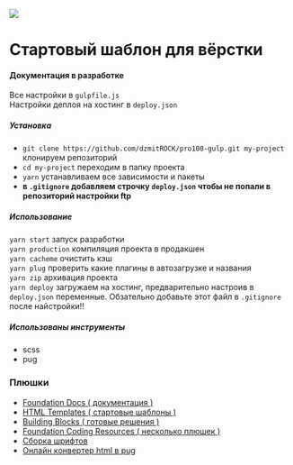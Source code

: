 ![](https://github.com/dzmitROCK/start/blob/master/app/favicon/android-chrome-512x512.png?raw=true)
# Стартовый шаблон для вёрстки
#### Документация в разработке
Все настройки в `gulpfile.js`   
Настройки деплоя на хостинг в `deploy.json`   
##### Установка
* `git clone https://github.com/dzmitROCK/pro100-gulp.git my-project` клонируем репозиторий
* `cd my-project` переходим в папку проекта
* `yarn` устанавливаем все зависимости и пакеты  
* **в `.gitignore` добавляем строчку `deploy.json` чтобы не попали в репозиторий настройки ftp**     
##### Использование
`yarn start` запуск разработки  
`yarn production` компиляция проекта в продакшен  
`yarn cacheme` очистить кэш  
`yarn plug` проверить какие плагины в автозагрузке и названия  
`yarn zip` архивация проекта  
`yarn deploy` загружаем на хостинг, предварительно настроив в `deploy.json` переменные. Обзательно добавьте этот файл в `.gitignore` после найстройки!!  
##### Использованы инструменты
* scss
* pug

### Плюшки
* [Foundation Docs ( документация )](https://foundation.zurb.com/sites/docs/) 
* [HTML Templates ( стартовые шаблоны )](https://foundation.zurb.com/templates) 
* [Building Blocks ( готовые решения )](https://foundation.zurb.com/building-blocks/index.html) 
* [Foundation Coding Resources ( несколько плюшек )](https://foundation.zurb.com/sites/resources.html) 
* [Сборка шрифтов](https://yadi.sk/d/MQRGiUls3NjPm2) 
* [Онлайн конвертер html в pug](http://html2jade.org/) 

